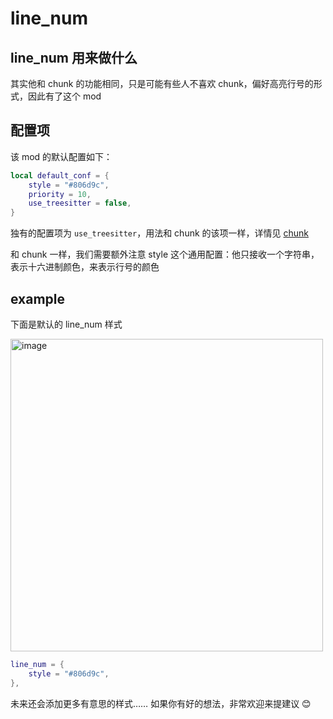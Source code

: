 # line_num

## line_num 用来做什么

其实他和 chunk 的功能相同，只是可能有些人不喜欢 chunk，偏好高亮行号的形式，因此有了这个 mod

## 配置项

该 mod 的默认配置如下：

```lua
local default_conf = {
    style = "#806d9c",
    priority = 10,
    use_treesitter = false,
}
```

独有的配置项为 `use_treesitter`，用法和 chunk 的该项一样，详情见 [chunk](./chunk.md)

和 chunk 一样，我们需要额外注意 style 这个通用配置：他只接收一个字符串，表示十六进制颜色，来表示行号的颜色

## example

下面是默认的 line_num 样式

<img width="500" alt="image" src="https://raw.githubusercontent.com/shellRaining/img/main/2302/25_hlchunk3.png">

```lua
line_num = {
    style = "#806d9c",
},
```

未来还会添加更多有意思的样式…… 如果你有好的想法，非常欢迎来提建议 😊

